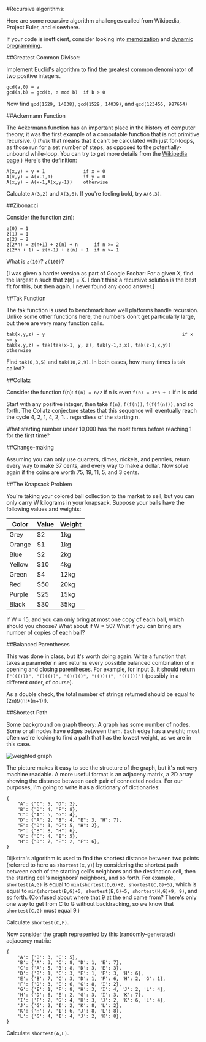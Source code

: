#Recursive algorithms:

Here are some recursive algorithm challenges culled from Wikipedia, Project Euler, and elsewhere.

If your code is inefficient, consider looking into [memoization](https://en.wikipedia.org/wiki/Memoization) and [dynamic programming](https://en.wikipedia.org/wiki/Dynamic_programming).

##Greatest Common Divisor:

Implement Euclid's algorithm to find the greatest common denominator of two positive integers.  
```
gcd(a,0) = a
gcd(a,b) = gcd(b, a mod b) 	if b > 0
```	
	
Now find `gcd(1529, 14038)`, `gcd(1529, 14039)`, and `gcd(123456, 987654)`

##Ackermann Function

The Ackermann function has an important place in the history of computer theory; it was the first example of a computable function that is not primitive recursive.  (I *think* that means that it can't be calculated with just for-loops, as those run for a set number of steps, as opposed to the potentially-unbound while-loop.  You can try to get more details from the [Wikipedia page](https://en.wikipedia.org/wiki/Primitive_recursive_function).)  Here's the definition:
```
A(x,y) = y + 1 				if x = 0
A(x,y) = A(x-1,1) 			if y = 0 
A(x,y) = A(x-1,A(x,y-1))	otherwise
```

Calculate `A(3,2)` and `A(3,6)`.  If you're feeling bold, try `A(6,3)`.

##Zibonacci

Consider the function z(n):
```
z(0) = 1
z(1) = 1
z(2) = 2
z(2*n) = z(n+1) + z(n) + n 		if n >= 2
z(2*n + 1) = z(n-1) + z(n) + 1	if n >= 1
```

What is `z(10)`?  `z(100)`?

[I was given a harder version as part of Google Foobar: For a given X, find the largest n such that z(n) = X.  I don't think a recursive solution is the best fit for this, but then again, I never found any good answer.]

##Tak Function

The tak function is used to benchmark how well platforms handle recursion.  Unlike some other functions here, the numbers don't get particularly large, but there are very many function calls.
```
tak(x,y,z) = y													if x <= y
tak(x,y,z) = tak(tak(x-1, y, z), tak(y-1,z,x), tak(z-1,x,y))	otherwise
```

Find `tak(6,3,5)` and `tak(10,2,9)`.  In both cases, how many times is tak called?

##Collatz

Consider the function f(n):
	`f(n) = n/2` if n is even
	`f(n) = 3*n + 1` if n is odd

Start with any positive integer, then take `f(n)`, `f(f(n))`, `f(f(f(n)))`, and so forth.  The Collatz conjecture states that this sequence will eventually reach the cycle 4, 2, 1, 4, 2, 1... regardless of the starting n.

What starting number under 10,000 has the most terms before reaching 1 for the first time?

##Change-making

Assuming you can only use quarters, dimes, nickels, and pennies, return every way to make 37 cents, and every way to make a dollar.  Now solve again if the coins are worth 75, 19, 11, 5, and 3 cents.

##The Knapsack Problem

You're taking your colored ball collection to the market to sell, but you can only carry W kilograms in your knapsack.  Suppose your balls have the following values and weights:

| Color | Value | Weight |
| ----- | ----- | ------ |
| Grey | $2 | 1kg |
| Orange | $1 | 1kg |
| Blue | $2 | 2kg |
| Yellow | $10 | 4kg |
| Green | $4 | 12kg |
| Red | $50 | 20kg |
| Purple | $25 | 15kg |
| Black | $30 | 35kg |

If W = 15, and you can only bring at most one copy of each ball, which should you choose?  What about if W = 50?  What if you can bring any number of copies of each ball?

##Balanced Parentheses

This was done in class, but it's worth doing again.  Write a function that takes a parameter n and returns every possible balanced combination of n opening and closing parentheses.  For example, for input 3, it should return `["((()))", "()(())", "()()()", "(())()", "(()())"]` (possibly in a different order, of course).

As a double check, the total number of strings returned should be equal to (2n)!/(n!*(n+1)!).

##Shortest Path

Some background on graph theory: A graph has some number of nodes.  Some or all nodes have edges between them.  Each edge has a weight; most often we're looking to find a path that has the lowest weight, as we are in this case.

![weighted graph](http://web.cs.wpi.edu/~mebalazs/cs507/slides06/slides-4.gif)

The picture makes it easy to see the structure of the graph, but it's not very machine readable.  A more useful format is an adjaceny matrix, a 2D array showing the distance between each pair of connected nodes.  For our purposes, I'm going to write it as a dictionary of dictionaries:

```
{
	"A": {"C": 5, "D": 2},
	"B": {"D": 4, "F": 8},
	"C": {"A": 5, "G": 4},
	"D": {"A": 2, "B": 4, "E": 3, "H": 7},
	"E": {"D": 3, "G": 5, "H": 2},
	"F": {"B": 8, "H": 6},
	"G": {"C": 4, "E": 5},
	"H": {"D": 7, "E": 2, "F": 6},
}
```

Dijkstra's algorithm is used to find the shortest distance between two points (referred to here as `shortest(x,y)`) by considering the shortest path between each of the starting cell's neighbors and the destination cell, then the starting cell's neighbors' neighbors, and so forth.  For example, `shortest(A,G)` is equal to `min(shortest(D,G)+2, shortest(C,G)+5)`, which is equal to `min(shortest(B,G)+6, shortest(E,G)+5, shortest(H,G)+9, 9)`, and so forth.  (Confused about where that 9 at the end came from?  There's only one way to get from C to G without backtracking, so we know that `shortest(C,G)` must equal 9.)

Calculate `shortest(C,F)`.

Now consider the graph represented by this (randomly-generated) adjacency matrix:

```
{	
	'A': {'B': 3, 'C': 5},
	'B': {'A': 3, 'C': 8, 'D': 1, 'E': 7},
	'C': {'A': 5, 'B': 8, 'D': 3, 'E': 3},
	'D': {'B': 1, 'C': 3, 'E': 1, 'F': 3, 'H': 6},
	'E': {'B': 7, 'C': 3, 'D': 1, 'F': 6, 'H': 2, 'G': 1},
	'F': {'D': 3, 'E': 6, 'G': 8, 'I': 2},
	'G': {'E': 1, 'F': 8, 'H': 3, 'I': 4, 'J': 2, 'L': 4},
	'H': {'D': 6, 'E': 2, 'G': 3, 'I': 3, 'K': 7},
	'I': {'F': 2, 'G': 4, 'H': 3, 'J': 2, 'K': 6, 'L': 4},
	'J': {'G': 2, 'I': 2, 'K': 8, 'L': 2},
	'K': {'H': 7, 'I': 6, 'J': 8, 'L': 8},
	'L': {'G': 4, 'I': 4, 'J': 2, 'K': 8},
}
```

Calculate `shortest(A,L)`.
